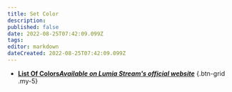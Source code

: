 ```yaml
---
title: Set Color
description: 
published: false
date: 2022-08-25T07:42:09.099Z
tags: 
editor: markdown
dateCreated: 2022-08-25T07:42:09.099Z
---
```


- [**List Of Colors*Available on Lumia Stream's official website***](https://lumiastream.com/colors)
{.btn-grid .my-5}